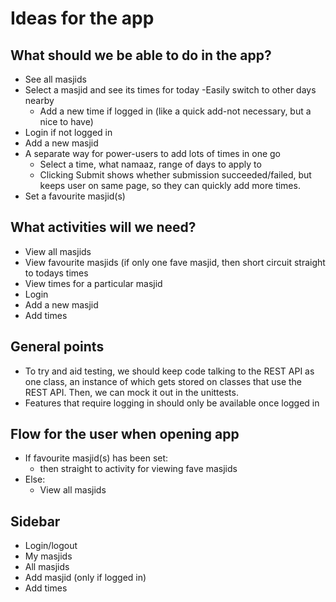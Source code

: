 # Ideas for the app
## What should we be able to do in the app?
- See all masjids
- Select a masjid and see its times for today
  -Easily switch to other days nearby
  - Add a new time if logged in (like a quick add-not necessary, but a nice to
    have)
- Login if not logged in
- Add a new masjid
- A separate way for power-users to add lots of times in one go
  - Select a time, what namaaz, range of days to apply to
  - Clicking Submit shows whether submission succeeded/failed, but keeps
    user on same page, so they can quickly add more times.
- Set a favourite masjid(s)

## What activities will we need?
- View all masjids
- View favourite masjids (if only one fave masjid, then short circuit straight to todays times
- View times for a particular masjid
- Login
- Add a new masjid
- Add times

## General points
- To try and aid testing, we should keep code talking to the REST API as one class,
  an instance of which gets stored on classes that use the REST API. Then, we can
  mock it out in the unittests.
- Features that require logging in should only be available once logged in

## Flow for the user when opening app
- If favourite masjid(s) has been set:
	-  then straight to activity for viewing fave masjids
- Else:
	- View all masjids

## Sidebar
- Login/logout
- My masjids
- All masjids
- Add masjid (only if logged in)
- Add times
